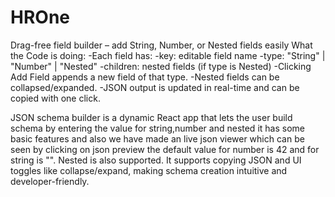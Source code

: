 # HROne
Drag-free field builder – add String, Number, or Nested fields easily
What the Code is doing:
-Each field has:
    -key: editable field name
    -type: "String" | "Number" | "Nested"
    -children: nested fields (if type is Nested)
-Clicking Add Field appends a new field of that type.
-Nested fields can be collapsed/expanded.
-JSON output is updated in real-time and can be copied with one click.

JSON schema builder is a dynamic React app that lets the user build schema by entering the value for string,number and nested it has some basic features and also we have made an live json viewer which can be seen by clicking on json preview the default value for number is 42 and for string is "". Nested is also supported. It supports copying JSON and UI toggles like collapse/expand, making schema creation intuitive and developer-friendly.